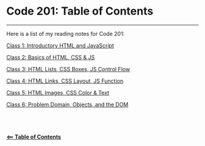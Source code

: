 # Code 201: Table of Contents  

-----

Here is a list of my reading notes for Code 201:

[Class 1: Introductory HTML and JavaScript](class-01.md)

[Class 2: Basics of HTML, CSS & JS](class-02.md)

[Class 3: HTML Lists, CSS Boxes, JS Control Flow](class-03.md)

[Class 4: HTML Links, CSS Layout, JS Function](class-04.md)

[Class 5: HTML Images, CSS Color & Text](class-05.md)

[Class 6: Problem Domain, Objects, and the DOM](class-06.md)
\
\
\
\
\
[**<== Table of Contents**](../README.md)
